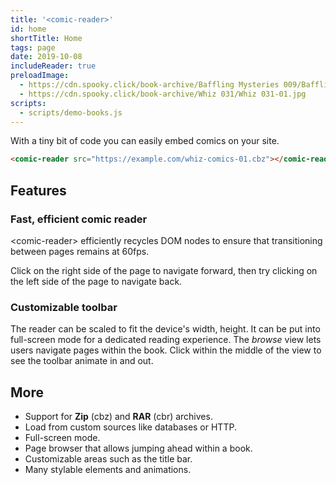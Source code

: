 ```yaml
---
title: '<comic-reader>'
id: home
shortTitle: Home
tags: page
date: 2019-10-08
includeReader: true
preloadImage:
  - https://cdn.spooky.click/book-archive/Baffling Mysteries 009/Baffling Mysteries 09_01.jpg
  - https://cdn.spooky.click/book-archive/Whiz 031/Whiz 031-01.jpg
scripts:
  - scripts/demo-books.js
---
```


With a tiny bit of code you can easily embed comics on your site.

```html
<comic-reader src="https://example.com/whiz-comics-01.cbz"></comic-reader>
```

## Features

<article class="feature">
<div class="description">

### Fast, efficient comic reader

&lt;comic-reader&gt; efficiently recycles DOM nodes to ensure that transitioning between pages remains at 60fps.

Click on the right side of the page to navigate forward, then try clicking on the left side of the page to navigate back.

</div>
<comic-reader id="book1" title="Baffling Mysteries #9"></comic-reader>
</article>

<article class="feature">
<div class="description">

### Customizable toolbar

The reader can be scaled to fit the device's width, height. It can be put into full-screen mode for a dedicated reading experience. The *browse* view lets users navigate pages within the book. Click within the middle of the view to see the toolbar animate in and out.

</div>
<comic-reader id="book2" title="Whiz Comics #31" controls></comic-reader>
</article>

## More

* Support for __Zip__ (cbz) and __RAR__ (cbr) archives.
* Load from custom sources like databases or HTTP.
* Full-screen mode.
* Page browser that allows jumping ahead within a book.
* Customizable areas such as the title bar.
* Many stylable elements and animations.